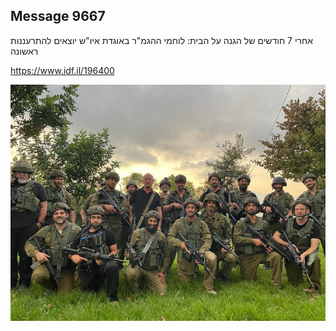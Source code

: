 ## Message 9667

אחרי 7 חודשים של הגנה על הבית:
לוחמי ההגמ"ר באוגדת איו"ש יוצאים להתרעננות ראשונה

https://www.idf.il/196400

![Photo](9667/9667_photo.jpg)
